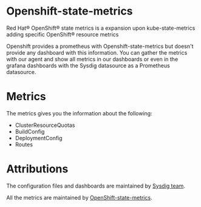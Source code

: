 # Openshift-state-metrics
Red Hat® OpenShift® state metrics is a expansion upon kube-state-metrics adding specific OpenShift® resource metrics

Openshift provides a prometheus with Openshift-state-metrics but doesn't provide any dashboard with this information.
You can gather the metrics with our agent and show all metrics in our dashboards or even in the grafana dashboards with
the Sysdig datasource as a Prometheus datasource.

# Metrics
The metrics gives you the information about the following:
- ClusterResourceQuotas
- BuildConfig
- DeploymentConfig
- Routes

# Attributions
The configuration files and dashboards are maintained by [Sysdig team](https://sysdig.com/).

All the metrics are maintained by [OpenShift-state-metrics](https://github.com/openshift/openshift-state-metrics).
